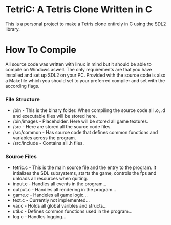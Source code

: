 # TetriC: A Tetris Clone Written in C

This is a personal project to make a Tetris clone entirely in C using the SDL2 library.

# How To Compile

All source code was written with linux in mind but it should be able to compile on Windows aswell. The only requirements are that you have installed and set up SDL2 on your PC.
Provided with the source code is also a Makefile which you should set to your preferred compiler and set with the according flags.

### File Structure

- /bin - This is the binary folder. When compiling the source code all .o, .d and executable files will be stored here.
- /bin/images - Placeholder. Here will be stored all game textures.
- /src - Here are stored all the source code files.
- /src/common - Has source code that defines common functions and variables across the program.
- /src/include - Contains all .h files.

### Source Files

- tetric.c - This is the main source file and the entry to the program. It intializes the SDL subsystems, starts the game, controls the fps and unloads all resources when quiting.
- input.c - Handles all events in the program...
- output.c - Handles all rendering in the program...
- game.c - Handeles all game logic...
- text.c - Currently not implemented...
- var.c - Holds all global varibles and structs...
- util.c - Defines common functions used in the program...
- log.c - Handles logging...

